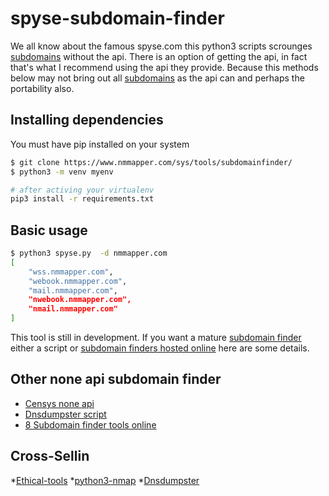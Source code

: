 
# spyse-subdomain-finder
We all know about the famous spyse.com this python3 scripts scrounges [subdomains](https://www.nmmapper.com/sys/tools/subdomainfinder/) without the api.
There is an option of getting the api, in fact that's what I recommend using the api they provide. Because this methods below may not bring out all [subdomains](https://www.nmmapper.com/sys/tools/subdomainfinder/) as the api can and perhaps the portability also.

## Installing dependencies
You must have pip installed on your system
```sh
$ git clone https://www.nmmapper.com/sys/tools/subdomainfinder/
$ python3 -m venv myenv

# after activing your virtualenv
pip3 install -r requirements.txt
```

## Basic usage
```sh
$ python3 spyse.py  -d nmmapper.com
[
    "wss.nmmapper.com",
    "webook.nmmapper.com",
    "mail.nmmapper.com",
    "nwebook.nmmapper.com",
    "nmail.nmmapper.com"
]
```

This tool is still in development. If you want a mature [subdomain finder](https://www.nmmapper.com/sys/tools/subdomainfinder/) either a script or [subdomain finders hosted online](https://www.nmmapper.com/sys/tools/subdomainfinder/) here are some details.
## Other none api subdomain finder
* [Censys none api](https://github.com/wangoloj/censys-subdomain-finder-non-api.git)
* [Dnsdumpster script](https://github.com/wangoloj/dnsdumpster.git)
* [8 Subdomain finder tools online](https://www.nmmapper.com/sys/tools/subdomainfinder/)

## Cross-Sellin
*[Ethical-tools](https://ethicaltools.gitbook.io/subdomainfinder/)
*[python3-nmap](https://nmap.readthedocs.io/en/latest/)
*[Dnsdumpster](https://dnsdumpster.readthedocs.io/)


